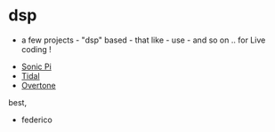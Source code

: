 # dsp

- a few projects - "dsp" based - that like - use - and so on .. for Live coding !

* [Sonic Pi](http://github.com/samaaron/sonic-pi)
* [Tidal](https://github.com/tidalcycles/Tidal)
* [Overtone](https://github.com/overtone/overtone)


best,

- federico

